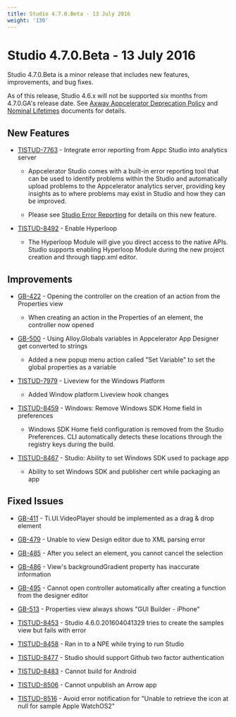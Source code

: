 ```yaml
---
title: Studio 4.7.0.Beta - 13 July 2016
weight: '130'
---
```


# Studio 4.7.0.Beta - 13 July 2016

Studio 4.7.0.Beta is a minor release that includes new features, improvements, and bug fixes.

As of this release, Studio 4.6.x will not be supported six months from 4.7.0.GA's release date. See [Axway Appcelerator Deprecation Policy](/guide/AMPLIFY_Appcelerator_Services_Overview/Axway_Appcelerator_Deprecation_Policy/) and [Nominal Lifetimes](/guide/AMPLIFY_Appcelerator_Services_Overview/Axway_Appcelerator_Product_Lifecycle/#nominal-lifetimes) documents for details.

## New Features

* [TISTUD-7763](https://jira.appcelerator.org/browse/TISTUD-7763) - Integrate error reporting from Appc Studio into analytics server

    * Appcelerator Studio comes with a built-in error reporting tool that can be used to identify problems within the Studio and automatically upload problems to the Appcelerator analytics server, providing key insights as to where problems may exist in Studio and how they can be improved.

    * Please see [Studio Error Reporting](/guide/Axway_Appcelerator_Studio/Axway_Appcelerator_Studio_How-tos/Studio_Error_Reporting/) for details on this new feature.

* [TISTUD-8492](https://jira.appcelerator.org/browse/TISTUD-8492) - Enable Hyperloop

    * The Hyperloop Module will give you direct access to the native APIs. Studio supports enabling Hyperloop Module during the new project creation and through tiapp.xml editor.

## Improvements

* [GB-422](https://jira.appcelerator.org/browse/GB-422) - Opening the controller on the creation of an action from the Properties view

    * When creating an action in the Properties of an element, the controller now opened

* [GB-500](https://jira.appcelerator.org/browse/GB-500) - Using Alloy.Globals variables in Appcelerator App Designer get converted to strings

    * Added a new popup menu action called "Set Variable" to set the global properties as a variable

* [TISTUD-7979](https://jira.appcelerator.org/browse/TISTUD-7979) - Liveview for the Windows Platform

    * Added Window platform Liveview hook changes

* [TISTUD-8459](https://jira.appcelerator.org/browse/TISTUD-8459) - Windows: Remove Windows SDK Home field in preferences

    * Windows SDK Home field configuration is removed from the Studio Preferences. CLI automatically detects these locations through the registry keys during the build.

* [TISTUD-8467](https://jira.appcelerator.org/browse/TISTUD-8467) - Studio: Ability to set Windows SDK used to package app

    * Ability to set Windows SDK and publisher cert while packaging an app

## Fixed Issues

* [GB-411](https://jira.appcelerator.org/browse/GB-411) - Ti.UI.VideoPlayer should be implemented as a drag & drop element

* [GB-479](https://jira.appcelerator.org/browse/GB-479) - Unable to view Design editor due to XML parsing error

* [GB-485](https://jira.appcelerator.org/browse/GB-485) - After you select an element, you cannot cancel the selection

* [GB-486](https://jira.appcelerator.org/browse/GB-486) - View's backgroundGradient property has inaccurate information

* [GB-495](https://jira.appcelerator.org/browse/GB-495) - Cannot open controller automatically after creating a function from the designer editor

* [GB-513](https://jira.appcelerator.org/browse/GB-513) - Properties view always shows "GUI Builder - iPhone"

* [TISTUD-8453](https://jira.appcelerator.org/browse/TISTUD-8453) - Studio 4.6.0.201604041329 tries to create the samples view but fails with error

* [TISTUD-8458](https://jira.appcelerator.org/browse/TISTUD-8458) - Ran in to a NPE while trying to run Studio

* [TISTUD-8477](https://jira.appcelerator.org/browse/TISTUD-8477) - Studio should support Github two factor authentication

* [TISTUD-8483](https://jira.appcelerator.org/browse/TISTUD-8483) - Cannot build for Android

* [TISTUD-8506](https://jira.appcelerator.org/browse/TISTUD-8506) - Cannot unpublish an Arrow app

* [TISTUD-8516](https://jira.appcelerator.org/browse/TISTUD-8516) - Avoid error notification for "Unable to retrieve the icon at null for sample Apple WatchOS2"
